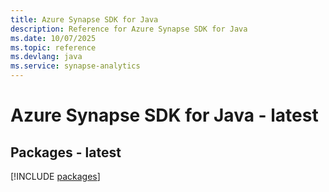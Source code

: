 ```yaml
---
title: Azure Synapse SDK for Java
description: Reference for Azure Synapse SDK for Java
ms.date: 10/07/2025
ms.topic: reference
ms.devlang: java
ms.service: synapse-analytics
---
```

# Azure Synapse SDK for Java - latest
## Packages - latest
[!INCLUDE [packages](synapse-index.md)]